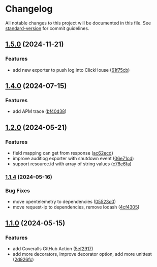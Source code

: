 # Changelog

All notable changes to this project will be documented in this file. See [standard-version](https://github.com/conventional-changelog/standard-version) for commit guidelines.

## [1.5.0](https://github.com/thanhlcm90/nestjs-auditlog/compare/v1.4.0...v1.5.0) (2024-11-21)


### Features

* add new exporter to push log into ClickHouse ([61f75cb](https://github.com/thanhlcm90/nestjs-auditlog/commit/61f75cbd62ec45cef60e9f7aaa92d242228b17d8))

## [1.4.0](https://github.com/thanhlcm90/nestjs-auditlog/compare/v1.2.0...v1.4.0) (2024-07-15)


### Features

* add APM trace ([bf40d38](https://github.com/thanhlcm90/nestjs-auditlog/commit/bf40d38e8ddcfdaec2dbc7245fa75c7f2e72fd10))

## [1.2.0](https://github.com/thanhlcm90/nestjs-auditlog/compare/v1.1.4...v1.2.0) (2024-05-21)


### Features

* field mapping can get from response ([ac62ecd](https://github.com/thanhlcm90/nestjs-auditlog/commit/ac62ecda89c03ea1d2b3328ac060089bda763692))
* improve auditlog exporter with shutdown event ([06e71cd](https://github.com/thanhlcm90/nestjs-auditlog/commit/06e71cd49e1c6357e648bf387511af01bad774ae))
* support resource.id with array of string values ([c78e6fa](https://github.com/thanhlcm90/nestjs-auditlog/commit/c78e6faade93625cf0ad6d46b19f919a3fae6bae))

### [1.1.4](https://github.com/thanhlcm90/nestjs-auditlog/compare/v1.1.0...v1.1.4) (2024-05-16)


### Bug Fixes

* move opentelemetry to dependencies ([05523c0](https://github.com/thanhlcm90/nestjs-auditlog/commit/05523c0854443ba851c5ce7e7662cf9289d8c320))
* move request-ip to dependencies, remove lodash ([4cf4305](https://github.com/thanhlcm90/nestjs-auditlog/commit/4cf43050d23772db36378b251c63a6df7393271a))

## [1.1.0](https://github.com/thanhlcm90/nestjs-auditlog/compare/v1.0.0...v1.1.0) (2024-05-15)


### Features

* add Coveralls GitHub Action ([5ef2917](https://github.com/thanhlcm90/nestjs-auditlog/commit/5ef2917f3ad081714761cceccfbedfb52deb2f54))
* add more decorators, improve decorator option, add more unittest ([2d926fc](https://github.com/thanhlcm90/nestjs-auditlog/commit/2d926fc34291b1dd11bb411be4d09aab4bd620c5))
